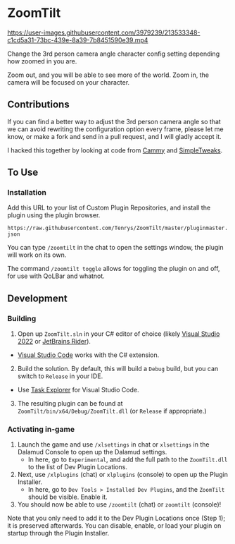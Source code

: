 # ZoomTilt

https://user-images.githubusercontent.com/3979239/213533348-c1cd5a31-73bc-439e-8a39-7b8451590e39.mp4

Change the 3rd person camera angle character config setting depending how zoomed in you are.

Zoom out, and you will be able to see more of the world. Zoom in, the camera will be focused on your character.

## Contributions

If you can find a better way to adjust the 3rd person camera angle so that we can avoid rewriting the configuration option every frame, please let me know, or make a fork and send in a pull request, and I will gladly accept it.

I hacked this together by looking at code from [Cammy](https://github.com/UnknownX7/Cammy) and [SimpleTweaks](https://github.com/Caraxi/SimpleTweaks).

## To Use

### Installation

Add this URL to your list of Custom Plugin Repositories, and install the plugin using the plugin browser.

`https://raw.githubusercontent.com/Tenrys/ZoomTilt/master/pluginmaster.json`

You can type `/zoomtilt` in the chat to open the settings window, the plugin will work on its own.

The command `/zoomtilt toggle` allows for toggling the plugin on and off, for use with QoLBar and whatnot.

## Development

### Building

1. Open up `ZoomTilt.sln` in your C# editor of choice (likely [Visual Studio 2022](https://visualstudio.microsoft.com) or [JetBrains Rider](https://www.jetbrains.com/rider/)).
  - [Visual Studio Code](code.visualstudio.com/) works with the C# extension.
2. Build the solution. By default, this will build a `Debug` build, but you can switch to `Release` in your IDE.
  - Use [Task Explorer](https://marketplace.visualstudio.com/items?itemName=spmeesseman.vscode-taskexplorer) for Visual Studio Code.
3. The resulting plugin can be found at `ZoomTilt/bin/x64/Debug/ZoomTilt.dll` (or `Release` if appropriate.)

### Activating in-game

1. Launch the game and use `/xlsettings` in chat or `xlsettings` in the Dalamud Console to open up the Dalamud settings.
    * In here, go to `Experimental`, and add the full path to the `ZoomTilt.dll` to the list of Dev Plugin Locations.
2. Next, use `/xlplugins` (chat) or `xlplugins` (console) to open up the Plugin Installer.
    * In here, go to `Dev Tools > Installed Dev Plugins`, and the `ZoomTilt` should be visible. Enable it.
3. You should now be able to use `/zoomtilt` (chat) or `zoomtilt` (console)!

Note that you only need to add it to the Dev Plugin Locations once (Step 1); it is preserved afterwards. You can disable, enable, or load your plugin on startup through the Plugin Installer.

